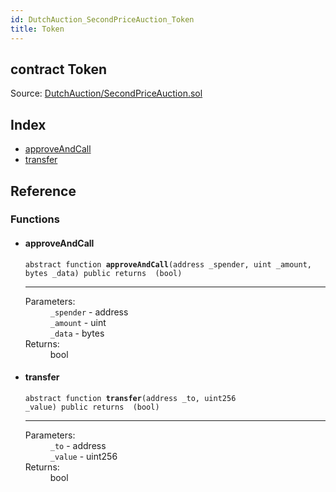 ```yaml
---
id: DutchAuction_SecondPriceAuction_Token
title: Token
---
```


<div class="contract-doc"><div class="contract"><h2 class="contract-header"><span class="contract-kind">contract</span> Token</h2><div class="source">Source: <a href="https://github.com/WOM-Protocol/WOM-Ethe/blob/v1.0.0/contracts/DutchAuction/SecondPriceAuction.sol" target="_blank">DutchAuction/SecondPriceAuction.sol</a></div></div><div class="index"><h2>Index</h2><ul><li><a href="DutchAuction_SecondPriceAuction_Token.html#approveAndCall">approveAndCall</a></li><li><a href="DutchAuction_SecondPriceAuction_Token.html#transfer">transfer</a></li></ul></div><div class="reference"><h2>Reference</h2><div class="functions"><h3>Functions</h3><ul><li><div class="item function"><span id="approveAndCall" class="anchor-marker"></span><h4 class="name">approveAndCall</h4><div class="body"><code class="signature"><span>abstract </span>function <strong>approveAndCall</strong><span>(address _spender, uint _amount, bytes _data) </span><span>public </span><span>returns  (bool) </span></code><hr/><dl><dt><span class="label-parameters">Parameters:</span></dt><dd><div><code>_spender</code> - address</div><div><code>_amount</code> - uint</div><div><code>_data</code> - bytes</div></dd><dt><span class="label-return">Returns:</span></dt><dd>bool</dd></dl></div></div></li><li><div class="item function"><span id="transfer" class="anchor-marker"></span><h4 class="name">transfer</h4><div class="body"><code class="signature"><span>abstract </span>function <strong>transfer</strong><span>(address _to, uint256 _value) </span><span>public </span><span>returns  (bool) </span></code><hr/><dl><dt><span class="label-parameters">Parameters:</span></dt><dd><div><code>_to</code> - address</div><div><code>_value</code> - uint256</div></dd><dt><span class="label-return">Returns:</span></dt><dd>bool</dd></dl></div></div></li></ul></div></div></div>
